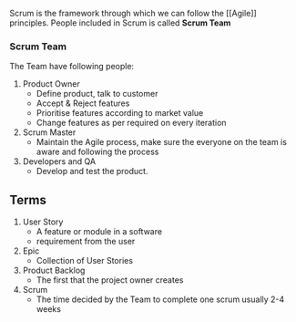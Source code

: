 Scrum is the framework through which we can follow the [[Agile]] principles.
People included in Scrum is called **Scrum Team** 

### Scrum Team
The Team have following people:

1. Product Owner
	- Define product, talk to customer 
	- Accept & Reject features
	- Prioritise features according to market value
	- Change features as per required on every iteration
2. Scrum Master 
	- Maintain the Agile process, make sure the everyone on the team is aware and following the process
3. Developers and QA
	- Develop and test the product.

## Terms
1. User Story 
	- A feature or module in a software 
	- requirement from the user
2. Epic
	- Collection of User Stories 
3. Product Backlog
	 - The first that the project owner creates
4. Scrum
	- The time decided by the Team to complete one scrum usually 2-4 weeks  